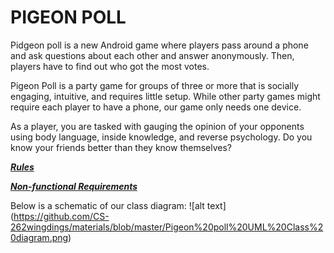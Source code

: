  # PIGEON POLL
 
Pidgeon poll is a new Android game where players pass around a phone and ask questions about each other and answer anonymously. Then, players have to find out who got the most votes. 
 
Pigeon Poll is a party game for groups of three or more that is socially engaging, intuitive,
 and requires little setup. While other party games might require each player to have a phone,
 our game only needs one device.
 
As a player, you are tasked with gauging the opinion of your opponents using body language, inside knowledge, and reverse psychology. Do you know your friends better than they know themselves?

 ***[Rules](https://github.com/CS-262wingdings/materials/wiki/How-to-play)***

 ***[Non-functional Requirements](non-functional-requirements.md)***
 
 Below is a schematic of our class diagram:
 ![alt text] (https://github.com/CS-262wingdings/materials/blob/master/Pigeon%20poll%20UML%20Class%20diagram.png)

